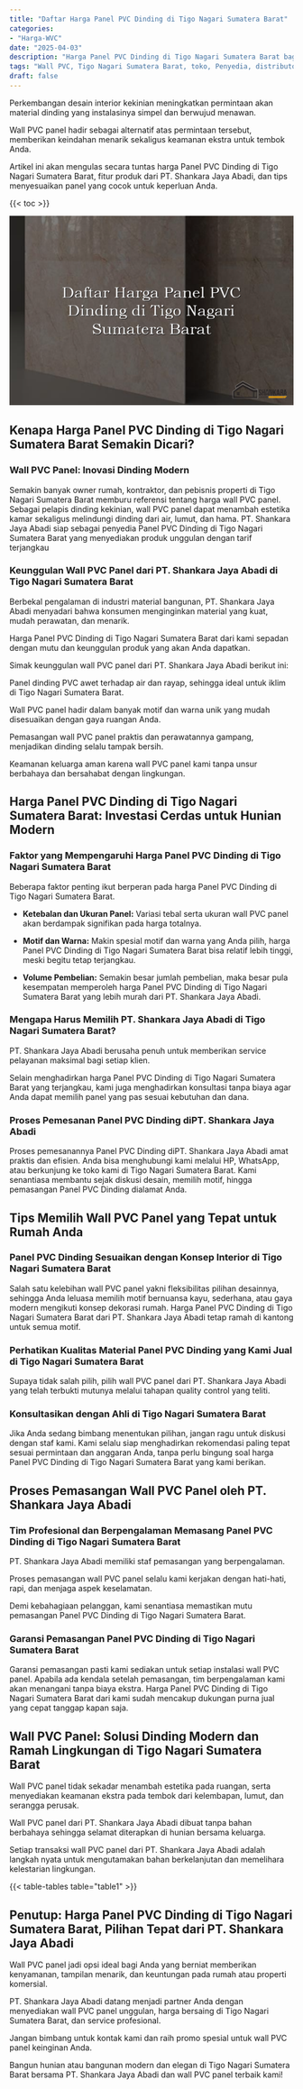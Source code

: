```yaml
---
title: "Daftar Harga Panel PVC Dinding di Tigo Nagari Sumatera Barat"
categories: 
- "Harga-WVC"
date: "2025-04-03"
description: "Harga Panel PVC Dinding di Tigo Nagari Sumatera Barat bagi hunian, office, serta toko. Material unggulan, beragam motif, pilihan warna menarik, dengan layanan pemasangan ditangani oleh tim ahli serta jaminan resmi!|Layanan penjualan Panel PVC Dinding di Tigo Nagari Sumatera Barat bagi keperluan rumah, kantor, maupun ritel, dengan material berkualitas dan pemasangan oleh tim ahli serta jaminan resmi.|Solusi Panel PVC Dinding di Tigo Nagari Sumatera Barat yang andal bagi tempat tinggal, kantor, serta toko, dengan panel unggulan dan pemasangan dikerjakan oleh teknisi berpengalaman dan kepastian resmi.|Distribusi Panel PVC Dinding di Tigo Nagari Sumatera Barat bagi hunian, perkantoran, dan ritel, dengan material berkualitas dan pemasangan oleh tenaga ahli profesional, lengkap beserta garansi resmi.}"
tags: "Wall PVC, Tigo Nagari Sumatera Barat, toko, Penyedia, distributor"
draft: false
---
```


Perkembangan desain interior kekinian meningkatkan permintaan akan material dinding yang instalasinya simpel dan berwujud menawan.

Wall PVC panel hadir sebagai alternatif atas permintaan tersebut, memberikan keindahan menarik sekaligus keamanan ekstra untuk tembok Anda.

Artikel ini akan mengulas secara tuntas harga Panel PVC Dinding di Tigo Nagari Sumatera Barat, fitur produk dari PT. Shankara Jaya Abadi, dan tips menyesuaikan panel yang cocok untuk keperluan Anda.

{{< toc >}}

![Daftar Harga Panel PVC Dinding di Tigo Nagari Sumatera Barat](/images/Harga-WVC/Daftar-Harga-Panel-PVC-Dinding-di-Tigo-Nagari-Sumatera-Barat.png)


## Kenapa Harga Panel PVC Dinding di Tigo Nagari Sumatera Barat Semakin Dicari?

### Wall PVC Panel: Inovasi Dinding Modern

Semakin banyak owner rumah, kontraktor, dan pebisnis properti di Tigo Nagari Sumatera Barat memburu referensi tentang harga wall PVC panel. Sebagai pelapis dinding kekinian, wall PVC panel dapat menambah estetika kamar sekaligus melindungi dinding dari air, lumut, dan hama. PT. Shankara Jaya Abadi siap sebagai penyedia Panel PVC Dinding di Tigo Nagari Sumatera Barat yang menyediakan produk unggulan dengan tarif terjangkau

### Keunggulan Wall PVC Panel dari PT. Shankara Jaya Abadi di Tigo Nagari Sumatera Barat

Berbekal pengalaman di industri material bangunan, PT. Shankara Jaya Abadi menyadari bahwa konsumen menginginkan material yang kuat, mudah perawatan, dan menarik.

Harga Panel PVC Dinding di Tigo Nagari Sumatera Barat dari kami sepadan dengan mutu dan keunggulan produk yang akan Anda dapatkan.

Simak keunggulan wall PVC panel dari PT. Shankara Jaya Abadi berikut ini:

Panel dinding PVC awet terhadap air dan rayap, sehingga ideal untuk iklim di Tigo Nagari Sumatera Barat.

Wall PVC panel hadir dalam banyak motif dan warna unik yang mudah disesuaikan dengan gaya ruangan Anda.

Pemasangan wall PVC panel praktis dan perawatannya gampang, menjadikan dinding selalu tampak bersih.

Keamanan keluarga aman karena wall PVC panel kami tanpa unsur berbahaya dan bersahabat dengan lingkungan.

## Harga Panel PVC Dinding di Tigo Nagari Sumatera Barat: Investasi Cerdas untuk Hunian Modern

### Faktor yang Mempengaruhi Harga Panel PVC Dinding di Tigo Nagari Sumatera Barat

Beberapa faktor penting ikut berperan pada harga Panel PVC Dinding di Tigo Nagari Sumatera Barat.

- **Ketebalan dan Ukuran Panel:** Variasi tebal serta ukuran wall PVC panel akan berdampak signifikan pada harga totalnya.

- **Motif dan Warna:** Makin spesial motif dan warna yang Anda pilih, harga Panel PVC Dinding di Tigo Nagari Sumatera Barat bisa relatif lebih tinggi, meski begitu tetap terjangkau.

- **Volume Pembelian:** Semakin besar jumlah pembelian, maka besar pula kesempatan memperoleh harga Panel PVC Dinding di Tigo Nagari Sumatera Barat yang lebih murah dari PT. Shankara Jaya Abadi.

### Mengapa Harus Memilih PT. Shankara Jaya Abadi di Tigo Nagari Sumatera Barat?

PT. Shankara Jaya Abadi berusaha penuh untuk memberikan service pelayanan maksimal bagi setiap klien.

Selain menghadirkan harga Panel PVC Dinding di Tigo Nagari Sumatera Barat yang terjangkau, kami juga menghadirkan konsultasi tanpa biaya agar Anda dapat memilih panel yang pas sesuai kebutuhan dan dana.

### Proses Pemesanan Panel PVC Dinding diPT. Shankara Jaya Abadi

Proses pemesanannya Panel PVC Dinding diPT. Shankara Jaya Abadi amat praktis dan efisien. Anda bisa menghubungi kami melalui HP, WhatsApp, atau berkunjung ke toko kami di Tigo Nagari Sumatera Barat. Kami senantiasa membantu sejak diskusi desain, memilih motif, hingga pemasangan Panel PVC Dinding dialamat Anda.

## Tips Memilih Wall PVC Panel yang Tepat untuk Rumah Anda

### Panel PVC Dinding Sesuaikan dengan Konsep Interior di Tigo Nagari Sumatera Barat

Salah satu kelebihan wall PVC panel yakni fleksibilitas pilihan desainnya, sehingga Anda leluasa memilih motif bernuansa kayu, sederhana, atau gaya modern mengikuti konsep dekorasi rumah. Harga Panel PVC Dinding di Tigo Nagari Sumatera Barat dari PT. Shankara Jaya Abadi tetap ramah di kantong untuk semua motif.

### Perhatikan Kualitas Material Panel PVC Dinding yang Kami Jual di Tigo Nagari Sumatera Barat

Supaya tidak salah pilih, pilih wall PVC panel dari PT. Shankara Jaya Abadi yang telah terbukti mutunya melalui tahapan quality control yang teliti.

### Konsultasikan dengan Ahli di Tigo Nagari Sumatera Barat

Jika Anda sedang bimbang menentukan pilihan, jangan ragu untuk diskusi dengan staf kami. Kami selalu siap menghadirkan rekomendasi paling tepat sesuai permintaan dan anggaran Anda, tanpa perlu bingung soal harga Panel PVC Dinding di Tigo Nagari Sumatera Barat yang kami berikan.

## Proses Pemasangan Wall PVC Panel oleh PT. Shankara Jaya Abadi

### Tim Profesional dan Berpengalaman Memasang Panel PVC Dinding di Tigo Nagari Sumatera Barat

PT. Shankara Jaya Abadi memiliki staf pemasangan yang berpengalaman.

Proses pemasangan wall PVC panel selalu kami kerjakan dengan hati-hati, rapi, dan menjaga aspek keselamatan.

Demi kebahagiaan pelanggan, kami senantiasa memastikan mutu pemasangan Panel PVC Dinding di Tigo Nagari Sumatera Barat.

### Garansi Pemasangan Panel PVC Dinding di Tigo Nagari Sumatera Barat

Garansi pemasangan pasti kami sediakan untuk setiap instalasi wall PVC panel. Apabila ada kendala setelah pemasangan, tim berpengalaman kami akan menangani tanpa biaya ekstra. Harga Panel PVC Dinding di Tigo Nagari Sumatera Barat dari kami sudah mencakup dukungan purna jual yang cepat tanggap kapan saja.

## Wall PVC Panel: Solusi Dinding Modern dan Ramah Lingkungan di Tigo Nagari Sumatera Barat

Wall PVC panel tidak sekadar menambah estetika pada ruangan, serta menyediakan keamanan ekstra pada tembok dari kelembapan, lumut, dan serangga perusak.

Wall PVC panel dari PT. Shankara Jaya Abadi dibuat tanpa bahan berbahaya sehingga selamat diterapkan di hunian bersama keluarga.

Setiap transaksi wall PVC panel dari PT. Shankara Jaya Abadi adalah langkah nyata untuk mengutamakan bahan berkelanjutan dan memelihara kelestarian lingkungan.

{{< table-tables table="table1" >}}

## Penutup: Harga Panel PVC Dinding di Tigo Nagari Sumatera Barat, Pilihan Tepat dari PT. Shankara Jaya Abadi

Wall PVC panel jadi opsi ideal bagi Anda yang berniat memberikan kenyamanan, tampilan menarik, dan keuntungan pada rumah atau properti komersial.

PT. Shankara Jaya Abadi datang menjadi partner Anda dengan menyediakan wall PVC panel unggulan, harga bersaing di Tigo Nagari Sumatera Barat, dan service profesional.

Jangan bimbang untuk kontak kami dan raih promo spesial untuk wall PVC panel keinginan Anda.

Bangun hunian atau bangunan modern dan elegan di Tigo Nagari Sumatera Barat bersama PT. Shankara Jaya Abadi dan wall PVC panel terbaik kami!